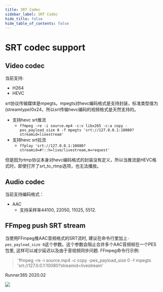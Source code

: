 ```yaml
---
title: SRT Codec
sidebar_label: SRT Codec
hide_title: false
hide_table_of_contents: false
---
```


# SRT codec support

## Video codec

当前支持:
* H264
* HEVC

srt协议传输媒体是mpegts。mpegts对hevc编码格式是支持封装，标准类型值为(streamtype)0x24，所以srt传输hevc编码的视频格式是天然支持的。

* 支持hevc srt推流
    - `ffmpeg -re -i source.mp4 -c:v libx265 -c:a copy -pes_payload_size 0 -f mpegts 'srt://127.0.0.1:10080?streamid=livestream'`
* 支持hevc srt拉流
    - `ffplay 'srt://127.0.0.1:10080?streamid=#!::h=live/livestream,m=request'` 


但是因为rtmp协议本身对hevc编码格式的封装没有定义，所以当推流是HEVC格式时，即使打开了srt_to_rtmp选项，也无法播放。

## Audio codec

当前支持编码格式：
* AAC
    - 支持采样率44100, 22050, 11025, 5512.

## FFmpeg push SRT stream

当使用FFmpeg推AAC音频格式的SRT流时, 建议在命令行里加上`-pes_payload_size 0`这个参数。这个参数会阻止合并多个AAC音频帧在一个PES包里,
这样可以减少延迟以及由于音视频同步问题.
FFmpeg命令行示例:
> `ffmpeg -re -i source.mp4 -c copy -pes_payload_size 0 -f mpegts 'srt://127.0.0.1:10080?streamid=livestream'

Runner365 2020.02

![](https://ossrs.net/gif/v1/sls.gif?site=ossrs.io&path=/lts/doc/zh/v5/srt-codec)


